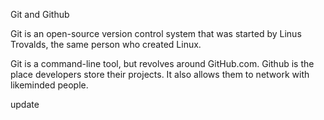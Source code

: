 Git and Github

Git is an open-source version control system that was started by Linus Trovalds, the same
person who created Linux.

Git is a command-line tool, but revolves around GitHub.com. Github is the place developers
store their projects. It also allows them to network with likeminded people.

update
